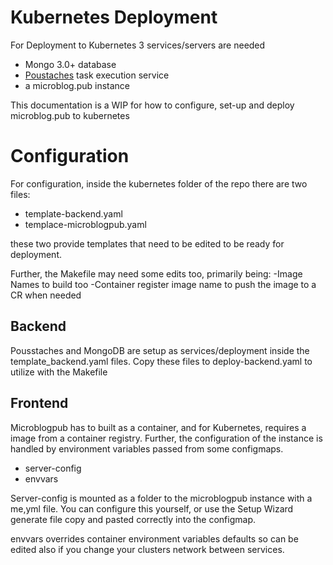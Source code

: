 # Kubernetes Deployment

For Deployment to Kubernetes 3 services/servers are needed
- Mongo 3.0+ database
- [Poustaches] task execution service
- a microblog.pub instance

This documentation is a WIP for how to configure, set-up and deploy
microblog.pub to kubernetes

# Configuration

For configuration, inside the kubernetes folder of the repo there are two files:

- template-backend.yaml
- templace-microblogpub.yaml

these two provide templates that need to be edited to be ready for deployment.

Further, the Makefile may need some edits too, primarily being:
-Image Names to build too
-Container register image name  to push the image to a CR when needed

## Backend

Pousstaches and MongoDB are setup as services/deployment inside the 
template_backend.yaml files. Copy these files to deploy-backend.yaml to utilize with the Makefile

## Frontend

Microblogpub has to built as a container, and for Kubernetes, requires a image from a container registry. Further, the configuration of the instance is handled by environment variables passed from some configmaps.
- server-config
- envvars

Server-config is mounted as a folder to the microblogpub instance with a
me,yml file. You can configure this yourself, or use the Setup Wizard generate file copy and pasted correctly into the configmap.

envvars overrides container environment variables defaults so can be edited also if you change your clusters network between services.

[Poustaches]: https://github.com/tsileo/poussetaches